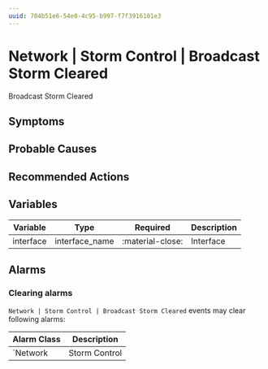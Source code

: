 ```yaml
---
uuid: 704b51e6-54e0-4c95-b997-f7f3916101e3
---
```

# Network | Storm Control | Broadcast Storm Cleared

Broadcast Storm Cleared

## Symptoms

## Probable Causes

## Recommended Actions

## Variables

Variable | Type | Required | Description
--- | --- | --- | ---
interface | interface_name | :material-close: | Interface

## Alarms

### Clearing alarms

`Network | Storm Control | Broadcast Storm Cleared` events may clear following alarms:

Alarm Class | Description
--- | ---
`Network | Storm Control | Broadcast Storm Detected` | dispose
